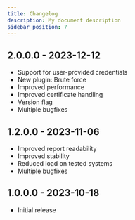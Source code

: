 ```yaml
---
title: Changelog
description: My document description
sidebar_position: 7
---
```


## 2.0.0.0 - 2023-12-12

* Support for user-provided credentials
* New plugin: Brute force
* Improved performance
* Improved certificate handling
* Version flag
* Multiple bugfixes

## 1.2.0.0 - 2023-11-06

* Improved report readability
* Improved stability
* Reduced load on tested systems
* Multiple bugfixes

## 1.0.0.0 - 2023-10-18

* Initial release
